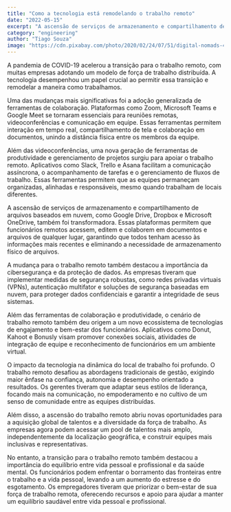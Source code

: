 ```yaml
---
title: "Como a tecnologia está remodelando o trabalho remoto"
date: "2022-05-15"
excerpt: "A ascensão de serviços de armazenamento e compartilhamento de arquivos baseados em nuvem, como Google Drive, Dropbox e Microsoft OneDrive, também foi transformadora."
category: "engineering"
author: "Tiago Souza"
image: "https://cdn.pixabay.com/photo/2020/02/24/07/51/digital-nomads-4875466_1280.jpg"
---
```


A pandemia de COVID-19 acelerou a transição para o trabalho remoto, com muitas empresas adotando um modelo de força de trabalho distribuída. A tecnologia desempenhou um papel crucial ao permitir essa transição e remodelar a maneira como trabalhamos.

Uma das mudanças mais significativas foi a adoção generalizada de ferramentas de colaboração. Plataformas como Zoom, Microsoft Teams e Google Meet se tornaram essenciais para reuniões remotas, videoconferências e comunicação em equipe. Essas ferramentas permitem interação em tempo real, compartilhamento de tela e colaboração em documentos, unindo a distância física entre os membros da equipe.

Além das videoconferências, uma nova geração de ferramentas de produtividade e gerenciamento de projetos surgiu para apoiar o trabalho remoto. Aplicativos como Slack, Trello e Asana facilitam a comunicação assíncrona, o acompanhamento de tarefas e o gerenciamento de fluxos de trabalho. Essas ferramentas permitem que as equipes permaneçam organizadas, alinhadas e responsáveis, mesmo quando trabalham de locais diferentes.

A ascensão de serviços de armazenamento e compartilhamento de arquivos baseados em nuvem, como Google Drive, Dropbox e Microsoft OneDrive, também foi transformadora. Essas plataformas permitem que funcionários remotos acessem, editem e colaborem em documentos e arquivos de qualquer lugar, garantindo que todos tenham acesso às informações mais recentes e eliminando a necessidade de armazenamento físico de arquivos.

A mudança para o trabalho remoto também destacou a importância da cibersegurança e da proteção de dados. As empresas tiveram que implementar medidas de segurança robustas, como redes privadas virtuais (VPNs), autenticação multifator e soluções de segurança baseadas em nuvem, para proteger dados confidenciais e garantir a integridade de seus sistemas.

Além das ferramentas de colaboração e produtividade, o cenário de trabalho remoto também deu origem a um novo ecossistema de tecnologias de engajamento e bem-estar dos funcionários. Aplicativos como Donut, Kahoot e Bonusly visam promover conexões sociais, atividades de integração de equipe e reconhecimento de funcionários em um ambiente virtual.

O impacto da tecnologia na dinâmica do local de trabalho foi profundo. O trabalho remoto desafiou as abordagens tradicionais de gestão, exigindo maior ênfase na confiança, autonomia e desempenho orientado a resultados. Os gerentes tiveram que adaptar seus estilos de liderança, focando mais na comunicação, no empoderamento e no cultivo de um senso de comunidade entre as equipes distribuídas.

Além disso, a ascensão do trabalho remoto abriu novas oportunidades para a aquisição global de talentos e a diversidade da força de trabalho. As empresas agora podem acessar um pool de talentos mais amplo, independentemente da localização geográfica, e construir equipes mais inclusivas e representativas.

No entanto, a transição para o trabalho remoto também destacou a importância do equilíbrio entre vida pessoal e profissional e da saúde mental. Os funcionários podem enfrentar o borramento das fronteiras entre o trabalho e a vida pessoal, levando a um aumento do estresse e do esgotamento. Os empregadores tiveram que priorizar o bem-estar de sua força de trabalho remota, oferecendo recursos e apoio para ajudar a manter um equilíbrio saudável entre vida pessoal e profissional.